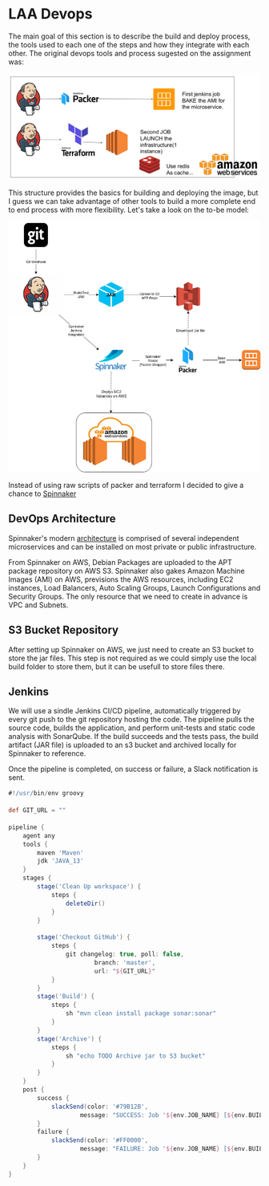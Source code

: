 # LAA Devops

The main goal of this section is to describe the build and deploy process, the tools used to each one of the steps and how they integrate with each other. The original devops tools and process sugested on the assignment was:

![Suggested devops](../diagram/original_devops_tools.png)

This structure provides the basics for building and deploying the image, but I guess we can take advantage of other tools to build a more complete end to end process with more flexibility.
Let's take a look on the to-be model:

![Devops Model](../diagram/devops.png)

Instead of using raw scripts of packer and terraform I decided to give a chance to [Spinnaker](https://www.spinnaker.io/)

## DevOps Architecture

Spinnaker's modern [architecture](https://www.spinnaker.io/reference/architecture/) is comprised of several independent microservices and can be installed on most private or public infrastructure. 

From Spinnaker on AWS, Debian Packages are uploaded to the APT package repository on AWS S3. Spinnaker also gakes Amazon Machine Images (AMI) on AWS, previsions the AWS resources, including EC2 instances, Load Balancers, Auto Scaling Groups, Launch Configurations and Security Groups. The only resource that we need to create in advance is VPC and Subnets.

 ## S3 Bucket Repository

 After setting up Spinnaker on AWS, we just need to create an S3 bucket to store the jar files. This step is not required as we could simply use the local build folder to store them, but it can be usefull to store files there.

## Jenkins

We will use a sindle Jenkins CI/CD pipeline, automatically triggered by every git push to the git repository hosting the code. The pipeline pulls the source code, builds the application, and perform unit-tests and static code analysis with SonarQube. If the build succeeds and the tests pass, the build artifact (JAR file) is uploaded to an s3 bucket and archived locally for Spinnaker to reference. 

Once the pipeline is completed, on success or failure, a Slack notification is sent. 

```groovy
#!/usr/bin/env groovy

def GIT_URL = ""

pipeline {
    agent any
    tools { 
        maven 'Maven' 
        jdk 'JAVA_13'
    }
    stages {        
        stage('Clean Up workspace') {
            steps {
                deleteDir()
            }
        }

        stage('Checkout GitHub') {
            steps {
                git changelog: true, poll: false,
                        branch: 'master',
                        url: "${GIT_URL}"
            }
        }
        stage('Build') {
            steps {
                sh "mvn clean install package sonar:sonar"
            }
        }
        stage('Archive') {
            steps {
                sh "echo TODO Archive jar to S3 bucket"
            }
        }
    }
    post {
        success {
            slackSend(color: '#79B12B',
                    message: "SUCCESS: Job '${env.JOB_NAME} [${env.BUILD_NUMBER}]' (${env.BUILD_URL})")
        }
        failure {
            slackSend(color: '#FF0000',
                    message: "FAILURE: Job '${env.JOB_NAME} [${env.BUILD_NUMBER}]' (${env.BUILD_URL})")
        }
    }
}
```



 

